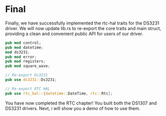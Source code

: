 # Final

Finally, we have successfully implemented the rtc-hal traits for the DS3231 driver. We will now update lib.rs to re-export the core traits and main struct, providing a clean and convenient public API for users of our driver.

```rust
pub mod control;
pub mod datetime;
mod ds3231;
pub mod error;
pub mod registers;
pub mod square_wave;

// Re-export Ds3231
pub use ds3231::Ds3231;

// Re-export RTC HAL
pub use rtc_hal::{datetime::DateTime, rtc::Rtc};
```

You have now completed the RTC chapter! You built both the DS1307 and DS3231 drivers. Next, i will show you a demo of how to use them.
